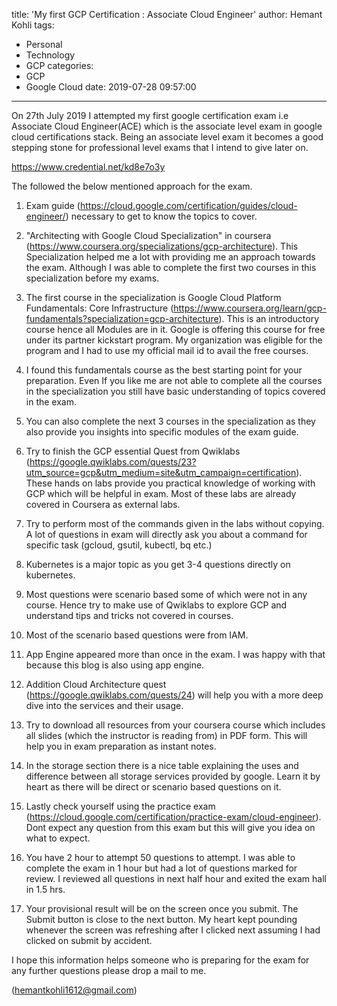 title: 'My first GCP Certification : Associate Cloud Engineer'
author: Hemant Kohli
tags:
  - Personal
  - Technology
  - GCP
categories:
  - GCP
  - Google Cloud
date: 2019-07-28 09:57:00
---
On 27th July 2019 I attempted my first google certification exam i.e Associate Cloud Engineer(ACE) which is the associate level exam in google cloud certifications stack. Being an associate level exam it becomes a good stepping stone for professional level exams that I intend to give later on.

https://www.credential.net/kd8e7o3y


The followed the below mentioned approach for the exam. 

1. Exam guide (https://cloud.google.com/certification/guides/cloud-engineer/) necessary to get to know the topics to cover.

2. "Architecting with Google Cloud Specialization" in coursera (https://www.coursera.org/specializations/gcp-architecture). This Specialization helped me a lot with providing me an approach towards the exam. Although I was able to complete the first two courses in this specialization before my exams.

3. The first course in the specialization is Google Cloud Platform Fundamentals: Core Infrastructure (https://www.coursera.org/learn/gcp-fundamentals?specialization=gcp-architecture). This is an introductory course hence all Modules are in it. Google is offering this course for free under its partner kickstart program. My organization was eligible for the program and I had to use my official mail id to avail the free courses. 

4. I found this fundamentals course as the best starting point for your preparation. Even If you like me are not able to complete all the courses in the specialization you still have basic understanding of topics covered in the exam.

5. You can also complete the next 3 courses in the specialization as they also provide you insights into specific modules of the exam guide.

6. Try to finish the GCP essential Quest from Qwiklabs (https://google.qwiklabs.com/quests/23?utm_source=gcp&utm_medium=site&utm_campaign=certification). These hands on labs provide you practical knowledge of working with GCP which will be helpful in exam. Most of these labs are already covered in Coursera as external labs.

7. Try to perform most of the commands given in the labs without copying. A lot of questions in exam will directly ask you about a command for specific task (gcloud, gsutil, kubectl, bq etc.)

8. Kubernetes is a major topic as you get 3-4 questions directly on kubernetes.  

9. Most questions were scenario based some of which were not in any course. Hence try to make use of Qwiklabs to explore GCP and understand tips and tricks not covered in courses. 

10. Most of the scenario based questions were from IAM. 

11. App Engine appeared more than once in the exam. I was happy with that because this blog is also using app engine.

12. Addition Cloud Architecture quest (https://google.qwiklabs.com/quests/24) will help you with a more deep dive into the services and their usage.
 
13. Try to download all resources from your coursera course which includes all slides (which the instructor is reading from) in PDF form. This will help you in exam preparation as instant notes.
 
14. In the storage section there is a nice table explaining the uses and difference between all storage services provided by google. Learn it by heart as there will be direct or scenario based questions on it.

15. Lastly check yourself using the practice exam (https://cloud.google.com/certification/practice-exam/cloud-engineer). Dont expect any question from this exam but this will give you idea on what to expect. 

16. You have 2 hour to attempt 50 questions to attempt. I was able to complete the exam in 1 hour but had a lot of questions marked for review. I reviewed all questions in next half hour and exited the exam hall in 1.5 hrs.

17. Your provisional result will be on the screen once you submit. The Submit button is close to the next button. My heart kept pounding whenever the screen was refreshing after I clicked next assuming I had clicked on submit by accident.

I hope this information helps someone who is preparing for the exam for any further questions please drop a mail to me.

(hemantkohli1612@gmail.com)